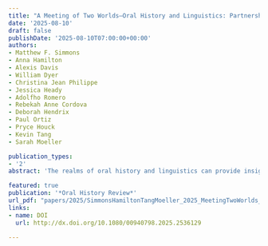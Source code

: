 ```yaml
---
title: "A Meeting of Two Worlds—Oral History and Linguistics: Partnerships, Perplexities, and Potentialities in Researching African American Language"
date: '2025-08-10'
draft: false
publishDate: '2025-08-10T07:00:00+00:00'
authors:
- Matthew F. Simmons
- Anna Hamilton
- Alexis Davis
- William Dyer
- Christina Jean Philippe
- Jessica Heady
- Adolfho Romero
- Rebekah Anne Cordova
- Deborah Hendrix
- Paul Ortiz
- Pryce Houck
- Kevin Tang
- Sarah Moeller

publication_types:
- '2'
abstract: 'The realms of oral history and linguistics can provide insight into the geographic, social, historical, and linguistic connections of different populations. In this article, we seek to highlight the interactions between the fields as they relate to African American Language (AAL), specifically spoken by African Americans in the Gulf South. We present a case study of how the two disciplines, linguistics and oral history, complement each other through an analysis of the Joel Buchanan Archive at the University of Florida Digital Collections. The unique grammatical features of AAL are present in many oral history interviews that we analyzed, and we argue that our findings show that oral history is beneficial for education and linguistics and that linguistics technological endeavors are increasingly important to the oral history field. Throughout our process, we address the challenges of preserving unique grammatical features in language varieties without a written standard and examine possible routes to provide consistent and linguistically accurate transcripts of an oral language variety through oral history work. AAL has a rich history within the United States, and it is an important part of Black culture. We believe our efforts make oral histories conducted in AAL accessible to the general population, provide informed guidelines for transcription and linguistic feature annotation, and streamline the collection of AAL for use in research, education, and technology settings.'

featured: true
publication: '*Oral History Review*'
url_pdf: "papers/2025/SimmonsHamiltonTangMoeller_2025_MeetingTwoWorlds_OHR.pdf"
links:
- name: DOI
  url: http://dx.doi.org/10.1080/00940798.2025.2536129
  
---
```

